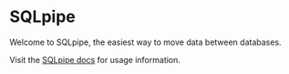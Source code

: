# SQLpipe

Welcome to SQLpipe, the easiest way to move data between databases.

Visit the [SQLpipe docs](https://docs.sqlpipe.com) for usage information.